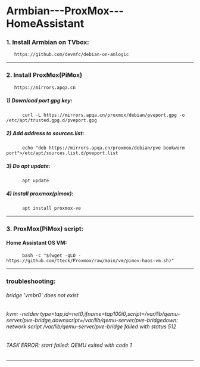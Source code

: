 # Armbian---ProxMox---HomeAssistant




### 1. Install Armbian on TVbox:
       https://github.com/devmfc/debian-on-amlogic

** **

### 2. Install ProxMox(PiMox)
       https://mirrors.apqa.cn

#####  1) Download port gpg key:
          curl -L https://mirrors.apqa.cn/proxmox/debian/pveport.gpg -o /etc/apt/trusted.gpg.d/pveport.gpg

#####  2) Add address to sources.list:
          echo "deb https://mirrors.apqa.cn/proxmox/debian/pve bookworm port">/etc/apt/sources.list.d/pveport.list

#####  3) Do apt update:
          apt update

#####  4) Install proxmox(pimox):
          apt install proxmox-ve
** **

### 3. ProxMox(PiMox) script:
####   Home Assistant OS VM:
          bash -c "$(wget -qLO - https://github.com/tteck/Proxmox/raw/main/vm/pimox-haos-vm.sh)"

** **

### troubleshooting:

###### bridge 'vmbr0' does not exist
###### kvm: -netdev type=tap,id=net0,ifname=tap100i0,script=/var/lib/qemu-server/pve-bridge,downscript=/var/lib/qemu-server/pve-bridgedown: network script /var/lib/qemu-server/pve-bridge failed with status 512
###### TASK ERROR: start failed: QEMU exited with code 1
---

